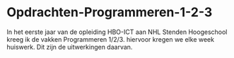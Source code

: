 # Opdrachten-Programmeren-1-2-3

In het eerste jaar van de opleiding HBO-ICT aan NHL Stenden Hoogeschool kreeg ik de vakken Programmeren 1/2/3. hiervoor kregen we elke week huiswerk. Dit zijn de uitwerkingen daarvan.
